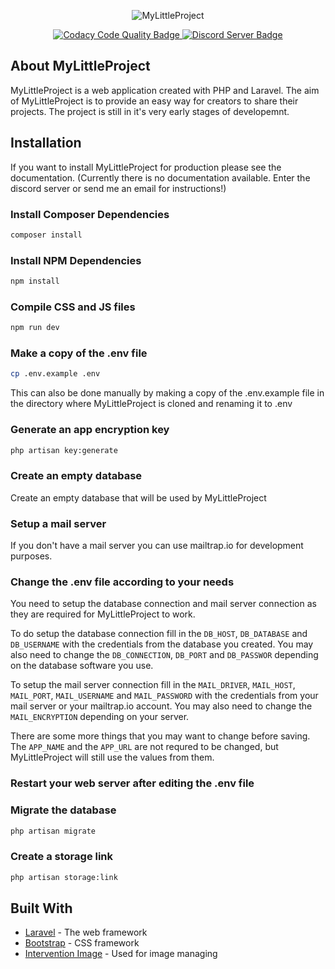 <p align="center"><img alt="MyLittleProject" src="https://dantcho.files.wordpress.com/2019/01/mlp-logo.png"></p>

<p align="center">
<a href="https://app.codacy.com/app/dantcho.bg/MyLittleProject?utm_source=github.com&utm_medium=referral&utm_content=Dantcho-BG/MyLittleProject&utm_campaign=Badge_Grade_Settings">
<img alt="Codacy Code Quality Badge" src="https://img.shields.io/codacy/grade/8a32c9ebe3164368a16dcdf5a874049c.svg?style=flat">
</a>
<a href="https://discord.gg/7dV6WvM">
<img alt="Discord Server Badge" src="https://img.shields.io/discord/406600571269677057.svg?colorB=7289DA&label=discord&style=flat">
</a>
</p>

## About MyLittleProject

MyLittleProject is a web application created with PHP and Laravel. The aim of MyLittleProject is to provide an easy way for creators to share their projects. The project is still in it's very early stages of developemnt.

## Installation

If you want to install MyLittleProject for production please see the documentation. (Currently there is no documentation available. Enter the discord server or send me an email for instructions!)

### Install Composer Dependencies
```bash
composer install
```
### Install NPM Dependencies
```bash
npm install
```
### Compile CSS and JS files
```bash
npm run dev
```
### Make a copy of the .env file
```bash
cp .env.example .env
```
This can also be done manually by making a copy of the .env.example file in the directory where MyLittleProject is cloned and renaming it to .env
### Generate an app encryption key
```bash
php artisan key:generate
```
### Create an empty database
Create an empty database that will be used by MyLittleProject
### Setup a mail server
If you don't have a mail server you can use mailtrap.io for development purposes.
### Change the .env file according to your needs
You need to setup the database connection and mail server connection as they are required for MyLittleProject to work.

To do setup the database connection fill in the ```DB_HOST```, ```DB_DATABASE``` and ```DB_USERNAME``` with the credentials from the database you created. You may also need to change the ```DB_CONNECTION```, ```DB_PORT``` and ```DB_PASSWOR``` depending on the database software you use.

To setup the mail server connection fill in the ```MAIL_DRIVER```, ```MAIL_HOST```, ```MAIL_PORT```, ```MAIL_USERNAME``` and ```MAIL_PASSWORD``` with the credentials from your mail server or your mailtrap.io account. You may also need to change the ```MAIL_ENCRYPTION``` depending on your server.

There are some more things that you may want to change before saving. The ```APP_NAME``` and the ```APP_URL``` are not requred to be changed, but MyLittleProject will still use the values from them.

### Restart your web server after editing the .env file
### Migrate the database
```bash
php artisan migrate
```
### Create a storage link
```bash
php artisan storage:link
```

## Built With

*   [Laravel](https://laravel.com/) - The web framework
*   [Bootstrap](https://getbootstrap.com/) - CSS framework
*   [Intervention Image](http://image.intervention.io/) - Used for image managing

